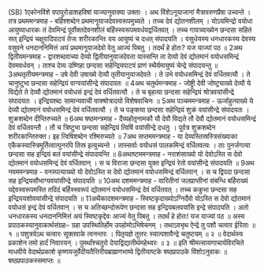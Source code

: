 

  
(SB) 1एकोनविंशे वपापुरोडाशहविषां याज्यानुवाक्या उक्ताः । अथ विंशेऽनूयाजानां मैत्रावरुणप्रैषा उच्यन्ते । तत्र प्रथममन्त्रमाह - बर्हिश्शब्देन प्रथमानूयाजदेवस्वरूपमुच्यते । तच्च देवं द्योतनशीलम् । योऽयमिन्द्रो वयोधा आयुष्याधारकः तं देवमिन्द्रं पूर्वोक्तदेवनशीलं बर्हिस्स्वरूपमवर्धयद्वर्धितवत् । तच्च गायत्र्याख्येन छन्दसा सहितं सत् इन्द्रियं चक्षुरादिपाटवं तेजः शरीरकान्तिः वय आयुष्यं च दधत् संपादयति । वसुधेयस्य धनधारकस्य देवस्य वसुवने धनदाननिमित्तं अयं प्रथमानूयाजदेवो वेतु आज्यं पिबतु । तदर्थं हे होतः? यज याज्यां पठ ॥
2अथ द्वितीयमन्त्रमाह - द्वारशब्दवाच्या देव्यो द्वितीयानुयाजदेवता यास्सन्ति ता देव्यो देवं द्योतमानं वयोधसमिन्द्रं देवमवर्धयन् । ताश्च देव्य उष्णिहा छन्दसा सहेन्द्रियपाटवं प्राणं स्थैर्यमायुष्यं चेन्द्रे संपादयन्तु ॥
3अथतृतीयमन्त्रमाह - उषे देवी उषाख्ये देव्यौ तृतीयानुयाजदेवते । ते उभे वयोधसमिन्द्रं देवं वर्धितवत्यौ । ते चानुष्टुभा छन्दसा सहेन्द्रियं वाग्वयांसीन्द्रे संपादयतः ॥
4अथ चतुर्थमन्त्रमाह - जोष्ट्री देवी जोष्ट्र्याख्ये देव्यौ ये विद्येते ते देव्यौ द्योतमानं वयोधसं इन्द्रं देवं वर्धितवत्यौ । ते च बृहत्या छन्दसा सहेन्द्रियं श्रोत्रवयांसीन्द्रे संपादयतः । इन्द्रियश्ब्दः सामान्यवाची वाक्श्रोत्रादयो विशेषवाचिनः ॥
5अथ पञ्चममन्त्रमाह - ऊर्जाहुत्याख्ये ये देव्यौ द्योतमानं वयोधसमिन्द्रं देवं वर्धितवत्यौ । ते च पङ्क्त्या छन्दसा सहेन्द्रियं शुक्रं वयांसीन्द्रे संपादयतः । शुक्रशब्देन दीप्तिरुच्यते ॥
6अथ षष्ठमन्त्रमाह - दैव्यहोतृनामकौ यौ देवौ विद्यते तौ देवौ द्योतमानं वयोधसमिन्द्रं देवं वर्धितवन्तौ । तौ च त्रिष्टुभा छन्दसा सहेन्द्रियं त्विषिं वयांसीन्द्रे दधतुः । पूर्वत्र शुक्रशब्देन शरीरकान्तिरुक्त। इह त्विषिशब्देन रश्मिरुच्यते ॥
7अथ सप्तममन्त्रमाह - या देव्यस्तिस्रस्त्रिसंख्याका एकैकस्यास्त्रिमूर्तित्वात्पुनरपि तिस्र इत्युच्यन्ते । तास्सर्वाः वयोधसं पालकमिन्द्रं वर्धितवत्यः । ताः पुनर्जगत्या छन्दसा सह इन्द्रियं बलं वयांसीन्द्रे संपादयन्ति ॥
8अथाष्टममन्त्रमाह - नराशंसाख्यो यो देवोऽस्ति स देवो द्योतमानं वयोधसमिन्द्रं देवं वर्धितवान् । स च विराजा छन्दसा युक्त इन्द्रियं रेतो वयांसीन्द्रे संपादयति ॥
9अथ नवममन्त्रमाह - वनस्पत्याख्यो यो देवोऽस्ति स देवो द्योतमानं वयोधसमिन्द्रं वर्धितवान् । स च द्विपदा छन्दसा सह इन्द्रियसौभाग्यवयांसीन्द्रे संपादयति ॥
10अथ दशममन्त्रमाह - वारितीनां जलप्राप्तीनां संबन्धि बर्हिराख्यं यद्देवस्वरूपमस्ति तदिदं बर्हिस्स्वरूपं द्योतमानं वयोधसमिन्द्रं देवं वर्धितवत् । तच्च ककुभा छन्दसा सह इन्द्रिययशोवयांसीन्द्रे संपादयति ॥
11अथैकादशमन्त्रमाह - स्विष्टकृदाख्योऽग्निर्देवो योऽस्ति स देवो द्योतमानं वयोधसं इन्द्रं देवं वर्धितवान् । स च अतिच्छन्दोरूपेण छन्दसा सह इन्द्रियबलवयांसि इन्द्रे संपादयति । अतो धनधारकस्य धनदाननिमित्तं अयं स्विष्टकृद्देवः आज्यं वेतु पिबतु । तदर्थं हे होतः! यज याज्यां पठ ॥ अस्य प्रपाठकस्यानुवाकार्थसंग्रहः-
ग्रहा उपस्थितिर्होम उपहोमोऽभिषेचनम् ।
तथाऽवभृथ ऐन्द्रे तु पशौ चत्वार ईरिताः ॥ १ ॥
पशुत्रयेऽथ चत्वारः सूक्तवाके त्वनन्तरः ।
पितृयज्ञे तूत्तरः स्यात्पशावैन्द्रे चतुष्टयम् ॥ २ ॥
वेदार्थस्य प्रकाशेन तमो हार्दं निवारयन् ।
पुमर्थांश्चतुरो देयाद्विद्यातीर्थमहेथ्वरः ॥ ३ ॥
इति श्रीमत्सायणाचार्यविरचिते माधवीये वेदार्थप्रकाशे कृष्णयजुर्वेदीयतैत्तिरीयब्राह्मणभाष्ये द्वितीयाष्टके षष्ठप्रपाठके विंशोऽनुवाकः ॥
षष्ठप्रपाठकस्समाप्तः ॥  

